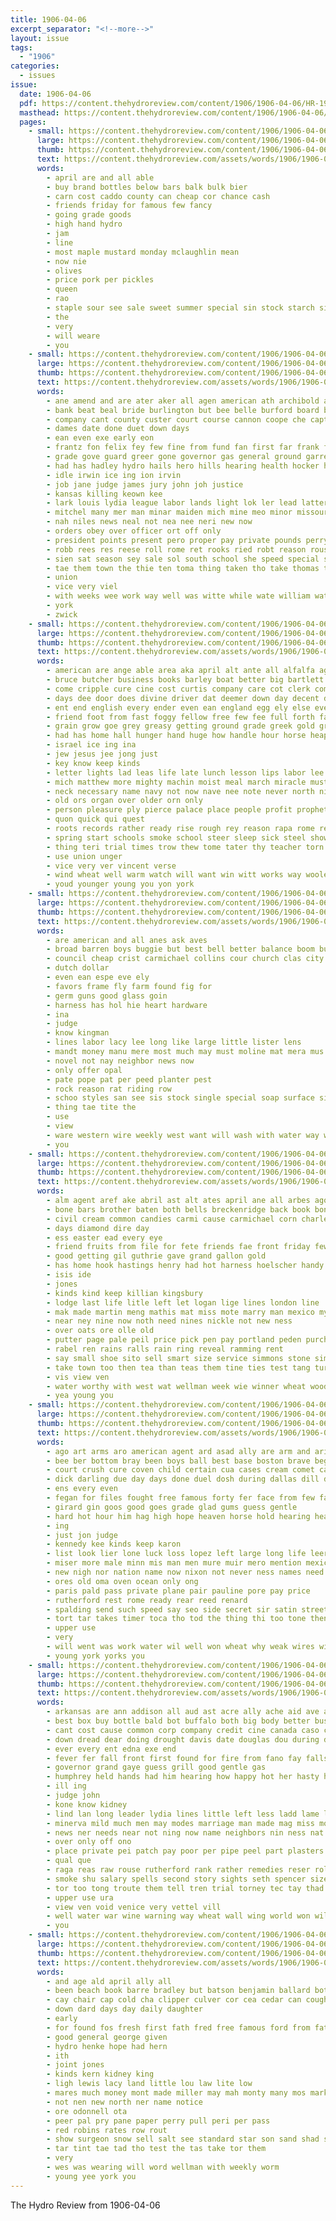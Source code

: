 ```yaml
---
title: 1906-04-06
excerpt_separator: "<!--more-->"
layout: issue
tags:
  - "1906"
categories:
  - issues
issue:
  date: 1906-04-06
  pdf: https://content.thehydroreview.com/content/1906/1906-04-06/HR-1906-04-06.pdf
  masthead: https://content.thehydroreview.com/content/1906/1906-04-06/masthead/HR-1906-04-06.jpg
  pages:
    - small: https://content.thehydroreview.com/content/1906/1906-04-06/small/HR-1906-04-06-01.jpg
      large: https://content.thehydroreview.com/content/1906/1906-04-06/large/HR-1906-04-06-01.jpg
      thumb: https://content.thehydroreview.com/content/1906/1906-04-06/thumbnails/HR-1906-04-06-01.jpg
      text: https://content.thehydroreview.com/assets/words/1906/1906-04-06/HR-1906-04-06-01.txt
      words:
        - april are and all able
        - buy brand bottles below bars balk bulk bier
        - carn cost caddo county can cheap cor chance cash
        - friends friday for famous few fancy
        - going grade goods
        - high hand hydro
        - jam
        - line
        - most maple mustard monday mclaughlin mean
        - now nie
        - olives
        - price pork per pickles
        - queen
        - rao
        - staple sour see sale sweet summer special sin stock starch size straight
        - the
        - very
        - will weare
        - you
    - small: https://content.thehydroreview.com/content/1906/1906-04-06/small/HR-1906-04-06-02.jpg
      large: https://content.thehydroreview.com/content/1906/1906-04-06/large/HR-1906-04-06-02.jpg
      thumb: https://content.thehydroreview.com/content/1906/1906-04-06/thumbnails/HR-1906-04-06-02.jpg
      text: https://content.thehydroreview.com/assets/words/1906/1906-04-06/HR-1906-04-06-02.txt
      words:
        - ane amend and are ater aker all agen american ath archibold ams apa archbold adjutant april
        - bank beat beal bride burlington but bee belle burford board been best billingsley both benet back beer beak buck beaver baler bryant bel begin bil bet branch bray bond bill batan batis bigheart business
        - company cant county custer court course cannon coope che captain charles council creek cate city cher cee czar cover chief can
        - dames date done duet down days
        - ean even exe early eon
        - frantz fon felix fey few fine from fund fan first far frank for
        - grade gove guard greer gone governor gas general ground garrett grand guthrie given goo geen
        - had has hadley hydro hails hero hills hearing health hocker hier han heise hailey hay hey held him
        - idle irwin ice ing ion irvin
        - job jane judge james jury john joh justice
        - kansas killing keown kee
        - lark louis lydia league labor lands light lok ler lead latter lot
        - mitchel many mer man minar maiden mich mine meo minor missouri money marsh miners may matter mus mah members men miner mcalester matters master
        - nah niles news neal not nea nee neri new now
        - orders obey over officer ort off only
        - president points present pero proper pay private pounds perry prell postal peat pole pany pro pert
        - robb rees res reese roll rome ret rooks ried robt reason rouse rider rao rat rough remark
        - sien sat season sey sale sol south school she speed special seven standard ser sow strike starts speaker sae san sit seas seace stand sales supply state second soon
        - tae them town the thie ten toma thing taken tho take thomas thal thay tom tat texas then ton tie ture thousand
        - union
        - vice very viel
        - with weeks wee work way well was witte while wate william waters washington willing wife wos will win went wack wal wing
        - york
        - zwick
    - small: https://content.thehydroreview.com/content/1906/1906-04-06/small/HR-1906-04-06-03.jpg
      large: https://content.thehydroreview.com/content/1906/1906-04-06/large/HR-1906-04-06-03.jpg
      thumb: https://content.thehydroreview.com/content/1906/1906-04-06/thumbnails/HR-1906-04-06-03.jpg
      text: https://content.thehydroreview.com/assets/words/1906/1906-04-06/HR-1906-04-06-03.txt
      words:
        - american are ange able area aka april alt ante all alfalfa ago ata alec acs arm alms alde ang ane and america
        - bruce butcher business books barley boat better big bartlett balls brain bath battle bel broom below begun bere bis bas bade belong but bee bet belt bales boy bread blow back bright bows bly bonaparte bless boys bok ball best brought bulls both book bible bea bile benjamin bull brother been began buy
        - come cripple cure cine cost curtis company care cot clerk common coy christian cord creek constant came conan collar condi character cava close council con cause case cach cotton certain corn churches can christ cork chance chain cary court canon comes comp clear console ches chang
        - days dee door does divine driver dat deemer down day decent demand david during due doctor done
        - ent end english every ender even ean england egg ely else ever ence eves
        - friend foot from fast foggy fellow free few fee full forth fair face fresh for frend fruit fires fill fine friends favorite fort fore found favor fellows farm foman
        - grain grow goe grey greasy getting ground grade greek gold grape grala gambling golden graft given good gan gales gist gen going
        - had has home hall hunger hand huge how handle hour horse heap holy her hal harder hom hovey hopes high handy hosea houston hun held husband hon harm helps hard heart hands humble house him human hay
        - israel ice ing ina
        - jew jesus jee jong just
        - key know keep kinds
        - letter lights lad leas life late lunch lesson lips labor lee lore lit little living land like lot lake left link luke later les loss look let lean lamb lord love line long law learned london
        - mich matthew more mighty machin moist meal march miracle must miss means mercy moat manchester mote may morning mut much mag mules matter many men man meager made mark might mat manner matthews mean most meals maa marks moch miles mill money moment
        - neck necessary name navy not now nave nee note never north ning new need nate near
        - old ors organ over older orn only
        - person pleasure ply pierce palace place people profit prophet pretty path perfect pop pea pure pump peace prosper pro plenty per plan post pay pow public poor price prior pluck president patch
        - quon quick qui quest
        - roots records rather ready rise rough rey reason rapa rome read rain rab rod roman road rood rom rising ria
        - spring start schools smoke school steer sleep sick steel show state south savior sand sabbath stock sunshine strug stretch seat soon spin sorrow seay seal study sult sea save sense stele say sweep such scripture soll she smart still store states sue shamma small strong standard story swinton standing short sito season said stuck son summer sin shall stand schwab subject strain
        - thing teri trial times trow thew tome tater thy teacher torn takes the them tag thie try thunder tell tho trom tong truly teat ton then ten ture taber than till tramontana thomas throw taba too thi temple town ting tun talk
        - use union unger
        - vice very ver vincent verse
        - wind wheat well warm watch will want win witt works way woolen weather wie whit worlds walt went wolf world worth was work wile why working wise word ways wife with wall willing winter ward waste wool
        - youd younger young you yon york
    - small: https://content.thehydroreview.com/content/1906/1906-04-06/small/HR-1906-04-06-04.jpg
      large: https://content.thehydroreview.com/content/1906/1906-04-06/large/HR-1906-04-06-04.jpg
      thumb: https://content.thehydroreview.com/content/1906/1906-04-06/thumbnails/HR-1906-04-06-04.jpg
      text: https://content.thehydroreview.com/assets/words/1906/1906-04-06/HR-1906-04-06-04.txt
      words:
        - are american and all anes ask aves
        - broad barren boys buggie but best bell better balance boom buy beg big back bros bean ball box
        - council cheap crist carmichael collins cour church clas city chin county corn call cotton
        - dutch dollar
        - even ean espe eve ely
        - favors frame fly farm found fig for
        - germ guns good glass goin
        - harness has hol hie heart hardware
        - ina
        - judge
        - know kingman
        - lines labor lacy lee long like large little lister lens
        - mandt money manu mere most much may must moline mat mera mus made mis maple
        - novel not nay neighbor news now
        - only offer opal
        - pate pope pat per peed planter pest
        - rock reason rat riding row
        - schoo styles san see sis stock single special soap surface sider seed
        - thing tae tite the
        - use
        - view
        - ware western wire weekly west want will wash with water way work white
        - you
    - small: https://content.thehydroreview.com/content/1906/1906-04-06/small/HR-1906-04-06-05.jpg
      large: https://content.thehydroreview.com/content/1906/1906-04-06/large/HR-1906-04-06-05.jpg
      thumb: https://content.thehydroreview.com/content/1906/1906-04-06/thumbnails/HR-1906-04-06-05.jpg
      text: https://content.thehydroreview.com/assets/words/1906/1906-04-06/HR-1906-04-06-05.txt
      words:
        - alm agent aref ake abril ast alt ates april ane all arbes ago are and
        - bone bars brother baten both bells breckenridge back book bonne bee best bank been barn brank better business blanke basin bonebrake beer bros baker batt
        - civil cream common candies carmi cause carmichael corn charles count carl city collias chester cal church card coffee certa court change con course come
        - days diamond dire day
        - ess easter ead every eye
        - friend fruits from file for fete friends fae front friday few first farm fresh fill fine felton frank fern
        - good getting gil guthrie gave grand gallon gold
        - has home hook hastings henry had hot harness hoelscher handy hay her heart herbert hool hai hydro hein hinton happy
        - isis ide
        - jones
        - kinds kind keep killian kingsbury
        - lodge last life litle left let logan lige lines london line
        - mak made martin meng mathis mat miss mote marry man mexico myers marriage much mis mies mcparland money meals many maple minister mighty
        - near ney nine now noth need nines nickle not new ness
        - over oats ore olle old
        - putter page pale peil price pick pen pay portland peden purchase per porter postal punt pure purdy pastor purdie prayer pain plant plenty people pleasure
        - rabel ren rains ralls rain ring reveal ramming rent
        - say small shoe sito sell smart size service simmons stone sims six sas sunday summer secret spring saturday sale season sill sau sade snapp shade second sator stover sey supply sells state stock seen showers stand school souvenir set sack said sat shows shor show
        - take town too then tea than teas them tine ties test tang tur tes the table ture
        - vis view ven
        - water worthy with west wat wellman week wie winner wheat woods wedding work white will wil wee wear wife wilt was willing went
        - yea young you
    - small: https://content.thehydroreview.com/content/1906/1906-04-06/small/HR-1906-04-06-06.jpg
      large: https://content.thehydroreview.com/content/1906/1906-04-06/large/HR-1906-04-06-06.jpg
      thumb: https://content.thehydroreview.com/content/1906/1906-04-06/thumbnails/HR-1906-04-06-06.jpg
      text: https://content.thehydroreview.com/assets/words/1906/1906-04-06/HR-1906-04-06-06.txt
      words:
        - ago art arms aro american agent ard asad ally are arm and arias adem aide acon all
        - bee ber bottom bray been boys ball best base boston brave begin bank better bil both bob baik but bears bill bie brought boy back
        - court crush cure coven child certain cua cases cream comet carmen colonel come company can cold cause cote cotton cone cee cor couts college
        - dick darling due day days done duel dosh during dallas dill dares down dora denver dass dom
        - ens every even
        - fegan for files fought free famous forty fer face from few fae flake far fill
        - girard gin goos good goes grade glad gums guess gentle
        - hard hot hour him hag high hope heaven horse hold hearing heart house hug hus how hundred had has hamilton hey hor hesse honor her
        - ing
        - just jon judge
        - kennedy kee kinds keep karon
        - list look lier lone luck loss lopez left large long life leer lands laval lewis let last
        - miser more male minn mis man men mure muir mero mention mexican mineral medal many miss matter may mer mass marvel
        - new nigh nor nation name now nixon not never ness names need
        - ores old oma oven ocean only ong
        - paris pald pass private plane pair pauline pore pay price
        - rutherford rest rome ready rear reed renard
        - spalding send such speed say seo side secret sir satin street strong sone sales states sor swedish stores she said simple smiles sours seen stands south suits steep star story sliver set spire sturdy seems son sleep
        - tort tar takes timer toca tho tod the thing thi too tone then trust texas take than them tory till torp tell tower trom tan tenn tad tut turn
        - upper use
        - very
        - will went was work water wil well won wheat why weak wires willing wolfgang ways west worms with way
        - young york yorks you
    - small: https://content.thehydroreview.com/content/1906/1906-04-06/small/HR-1906-04-06-07.jpg
      large: https://content.thehydroreview.com/content/1906/1906-04-06/large/HR-1906-04-06-07.jpg
      thumb: https://content.thehydroreview.com/content/1906/1906-04-06/thumbnails/HR-1906-04-06-07.jpg
      text: https://content.thehydroreview.com/assets/words/1906/1906-04-06/HR-1906-04-06-07.txt
      words:
        - arkansas are ann addison all aud ast acre ally ache aid ave ara ake able and
        - best box buy bottle bald bot buffalo both big body better business back burn berry bron bral but begin been burford bowels bas blood bachelor began
        - cant cost cause common corp company credit cine canada caso cleveland can county chang cate cheap cas caney care cutler core coast cal city change
        - down dread dear doing drought davis date douglas dou during dad dark doar days death due day
        - ever every ent edna exe end
        - fever fer fall front first found for fire from fano fay falls fig fae fath friends felt
        - governor grand gaye guess grill good gentle gas
        - humphrey held hands had him hearing how happy hot her hasty hill hon has hair har hood head husband hyland hey heart human host
        - ill ing
        - judge john
        - kone know kidney
        - lind lan long leader lydia lines little left less ladd lame likely
        - minerva mild much men may modes marriage man made mag miss more mountain mullen monday many
        - news ner needs near not ning now name neighbors nin ness nat nyland new
        - over only off ono
        - place private pei patch pay poor per pipe peel part plasters present patt pues pink pound person pain pass pinkham
        - qual que
        - raga reas raw rouse rutherford rank rather remedies reser roll reason
        - smoke shu salary spells second story sights seth spencer size scott special short september sale see sai spell she sells set soon stiff sense siar such stay sick safe salad sek sled strong states
        - tor too tong troute them tell tren trial torney tec tay thad tull times ton tho the tena tam taal than thom tex trust tory tonic terrible tey tilt then take table ten toc
        - upper use ura
        - view ven void venice very vettel vill
        - well water war wine warning way wheat wall wing world won willi walls wife work winter wil with wish western was will weak words
        - you
    - small: https://content.thehydroreview.com/content/1906/1906-04-06/small/HR-1906-04-06-08.jpg
      large: https://content.thehydroreview.com/content/1906/1906-04-06/large/HR-1906-04-06-08.jpg
      thumb: https://content.thehydroreview.com/content/1906/1906-04-06/thumbnails/HR-1906-04-06-08.jpg
      text: https://content.thehydroreview.com/assets/words/1906/1906-04-06/HR-1906-04-06-08.txt
      words:
        - and age ald april ally all
        - been beach book barre bradley but batson benjamin ballard bottle business bae
        - cay chair cap cold cha clipper culver cor cea cedar can cough coast
        - down dard days day daily daughter
        - early
        - for found fos fresh first fath fred free famous ford from fatt fisk fend
        - good general george given
        - hydro henke hope had hern
        - ith
        - joint jones
        - kinds kern kidney king
        - ligh lewis lacy land little lou law lite low
        - mares much money mont made miller may mah monty many mos mark
        - not nen new north ner name notice
        - ore odonnell ota
        - peer pal pry pane paper perry pull peri per pass
        - red robins rates row rout
        - show surgeon snow sell salt see standard star son sand shad shaw soe stops seen say
        - tar tint tae tad tho test the tas take tor them
        - very
        - wes was wearing will word wellman with weekly worm
        - young yee york you
---
```


The Hydro Review from 1906-04-06

<!--more-->

